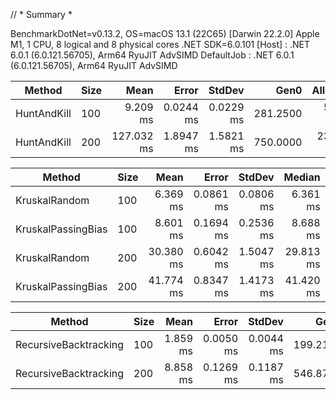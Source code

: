 // * Summary *

BenchmarkDotNet=v0.13.2, OS=macOS 13.1 (22C65) [Darwin 22.2.0]
Apple M1, 1 CPU, 8 logical and 8 physical cores
.NET SDK=6.0.101
  [Host]     : .NET 6.0.1 (6.0.121.56705), Arm64 RyuJIT AdvSIMD
  DefaultJob : .NET 6.0.1 (6.0.121.56705), Arm64 RyuJIT AdvSIMD


|      Method | Size |       Mean |     Error |    StdDev |     Gen0 |  Allocated |
|------------ |----- |-----------:|----------:|----------:|---------:|-----------:|
| HuntAndKill |  100 |   9.209 ms | 0.0244 ms | 0.0229 ms | 281.2500 |  586.69 KB |
| HuntAndKill |  200 | 127.032 ms | 1.8947 ms | 1.5821 ms | 750.0000 | 2343.94 KB |


|             Method | Size |      Mean |     Error |    StdDev |    Median |      Gen0 |      Gen1 |      Gen2 | Allocated |
|------------------- |----- |----------:|----------:|----------:|----------:|----------:|----------:|----------:|----------:|
|      KruskalRandom |  100 |  6.369 ms | 0.0861 ms | 0.0806 ms |  6.361 ms | 1648.4375 |  804.6875 |  398.4375 |   4.39 MB |
| KruskalPassingBias |  100 |  8.601 ms | 0.1694 ms | 0.2536 ms |  8.688 ms | 1375.0000 |  640.6250 |  312.5000 |   4.54 MB |
|      KruskalRandom |  200 | 30.380 ms | 0.6042 ms | 1.5047 ms | 29.813 ms | 3656.2500 | 1875.0000 |  875.0000 |  17.61 MB |
| KruskalPassingBias |  200 | 41.774 ms | 0.8347 ms | 1.4173 ms | 41.420 ms | 3307.6923 | 1692.3077 | 1000.0000 |  18.21 MB |


|                Method | Size |     Mean |     Error |    StdDev |     Gen0 |     Gen1 |    Gen2 |  Allocated |
|---------------------- |----- |---------:|----------:|----------:|---------:|---------:|--------:|-----------:|
| RecursiveBacktracking |  100 | 1.859 ms | 0.0050 ms | 0.0044 ms | 199.2188 |  48.8281 |       - |  469.26 KB |
| RecursiveBacktracking |  200 | 8.858 ms | 0.1269 ms | 0.1187 ms | 546.8750 | 250.0000 | 93.7500 | 1875.97 KB |

